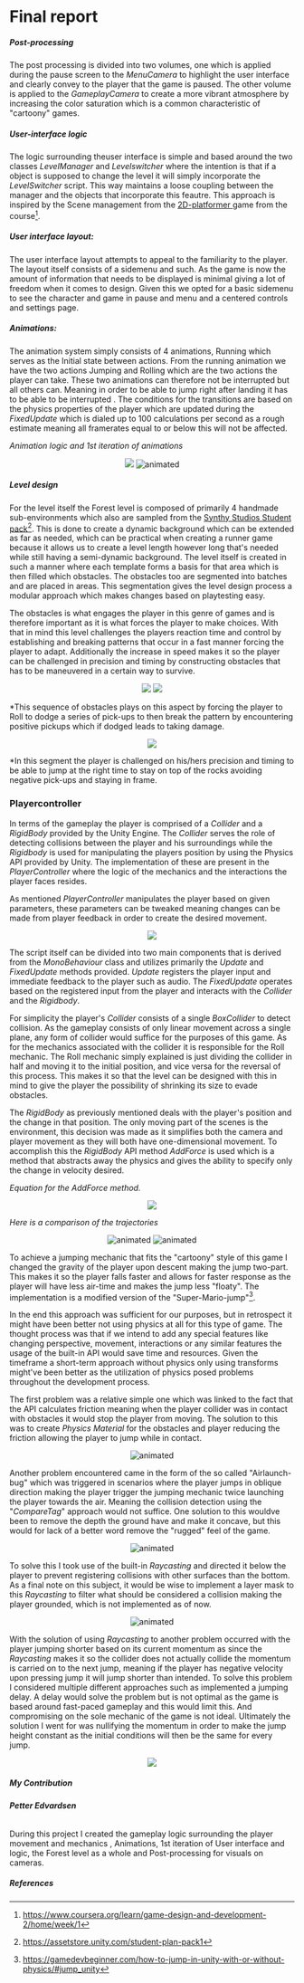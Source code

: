 # Final report

##### Post-processing
The post processing is divided into two volumes, one which is applied during the pause screen to the *MenuCamera*  to highlight the user interface and clearly convey to the player that the game is paused.  The other volume is applied to the *GameplayCamera*  to create a more vibrant atmosphere by increasing the color saturation which is a common characteristic of "cartoony" games. 

#####  User-interface logic
The logic surrounding theuser interface is simple and based around the two classes *LevelManager* and *Levelswitcher* where the intention is that if a object is supposed to change the level it will simply incorporate the *LevelSwitcher* script. This way maintains a loose coupling between the manager and the objects that incorporate this feautre. This approach is inspired by the Scene management from the [2D-platformer ](https://www.coursera.org/learn/game-design-and-development-2/home/week/1) game from the course[^1]. 

##### User interface layout:
The user interface layout attempts to appeal to the familiarity to the player. The layout itself consists of a sidemenu and such. As the game is now the amount of information that needs to be displayed is minimal giving a lot of freedom when it comes to design. Given this we opted for a basic sidemenu to see the character and game in pause and menu and a centered controls and settings page. 
##### Animations:
The animation system simply consists of 4 animations, Running which serves as the Initial state between actions. From the running animation we have the two actions Jumping and Rolling which are the two actions the player can take.  These two animations can therefore not be interrupted but all others can. Meaning in order to be able to jump right after landing it has to be able to be interrupted . The conditions for the transitions are based on the physics properties of the player which are updated during the *FixedUpdate* which is dialed up to 100 calculations per second as a rough estimate meaning all framerates equal to or below this will not be affected.

*Animation logic and 1st iteration of animations*
<p align="center">
  <img src="/docs/imgs/Animations_logic.png"/>
  <img src="/docs/imgs/animations_1st.mp4" alt="animated" />
</p>

##### Level design
For the level itself  the Forest level  is composed of primarily 4 handmade sub-environments which also are sampled from the [Synthy Studios Student pack]( https://assetstore.unity.com/student-plan-pack1)[^2]. This is done to create a dynamic background which can be extended as far as needed, which can be practical when creating a runner game because it allows us to create a level length however long that's needed while still having a semi-dynamic background. The level itself is created in such a manner where each template forms a basis for that area which is then filled which obstacles. The obstacles too are segmented into batches and are placed in areas. This segmentation gives the level design process a modular approach which makes changes based on playtesting easy.

The obstacles is what engages the player in this genre of games and is therefore important as it is what forces the player to make choices. With that in mind this level challenges the players reaction time and control by establishing and breaking patterns that occur in a fast manner forcing the player to adapt. Additionally the increase in speed makes it so the player can be challenged in precision and timing by constructing obstacles that has to be maneuvered in a certain way to survive.


<p align="center">
  <img src="/docs/imgs/Obstacles_1.png"/>
  <img src="/docs/imgs/Obstacles_1_2.png" />
</p>
*This sequence of obstacles plays on this aspect by forcing the player to Roll to dodge a series of pick-ups to then break the pattern by encountering positive pickups which if dodged leads to taking damage. 

<p align="center">
  <img src="/docs/imgs/Obstacles_seg_2.png" />
</p>
*In this segment the player is challenged on his/hers precision and timing to be able to jump at the right time to stay on top of the rocks avoiding negative pick-ups and staying in frame. 

### Playercontroller

In terms of the gameplay the player is comprised of a *Collider* and a *RigidBody* provided by the Unity Engine. The *Collider* serves the role of detecting collisions between the player and his surroundings while the *Rigidbody* is used for manipulating the players position by using the Physics API provided by Unity. The implementation of these are present in the *PlayerController* where the logic of the mechanics and the interactions the player faces resides. 

As mentioned *PlayerController* manipulates the player based on given parameters, these parameters can be tweaked meaning changes can be made from player feedback  in order to create the desired movement. 

<p align="center">
  <img src="/docs/imgs/PlayerController.png" />
</p>

The script itself can be divided into two main components that is derived from the *MonoBehaviour* class and utilizes primarily the *Update* and *FixedUpdate* methods provided. *Update* registers the player input  and immediate feedback to the player such as audio. The *FixedUpdate* operates based on the registered input from the player and interacts with the *Collider* and the *Rigidbody*.

For simplicity the player's *Collider* consists of a single *BoxCollider* to detect collision. As the gameplay consists of only linear movement across a single plane, any form of collider would suffice for the purposes of this game. As for the mechanics associated with the collider it is responsible for the Roll mechanic. The Roll mechanic simply explained is just dividing the collider in half and moving it to the initial position, and vice versa for the reversal of this process. This makes it so that the level can be designed with this in mind to give the player the possibility of shrinking its size to evade obstacles.  

The *RigidBody* as previously mentioned deals with the player's position and the change in that position.  The only moving part of the scenes is the environment, this decision was made as it simplifies both the camera and player movement as they will both have one-dimensional movement. To accomplish this the *RigidBody* API method *AddForce* is used which is a method that abstracts away the physics and gives the ability to specify only the change in velocity desired.

*Equation for the AddForce method.*
<p align="center">
  <img src="/docs/imgs/momentum_eq.png" />
</p>

*Here is a comparison of the trajectories*
<p align="center">
  <img src="/docs/imgs/Jump_gravity.gif" alt="animated" />
  <img src="/docs/imgs/Jump_custom_grav.gif" alt="animated" />
</p>


To achieve a jumping mechanic that fits the "cartoony" style of this game I changed the gravity of the player upon descent making the jump two-part. This makes it so the player falls faster and allows for faster response as the player will have less air-time and makes the jump less "floaty". The implementation is a modified version of the "Super-Mario-jump"[^3].

In the end this approach was sufficient for our purposes, but in retrospect it might have been better not using physics at all for this type of game. The thought process was that if we intend to add any special features like changing perspective, movement, interactions or any similar features the usage of the built-in API would save time and resources. Given the timeframe a short-term approach without physics only using transforms might've been better as the utilization of physics posed problems throughout the development process.


The first problem was a relative simple one which was linked to the fact that the API calculates friction meaning when the player collider was in contact with obstacles it would stop the player from moving. The solution to this was to create *Physics Material* for the obstacles and player reducing the friction allowing the player to jump while in contact. 

<p align="center">
  <img src="/docs/imgs/stuck_20fps.gif" alt="animated" />
</p>


Another problem encountered came in the form of the so called "Airlaunch-bug" which was triggered in scenarios where the player jumps in oblique direction making the player trigger the jumping mechanic twice launching the player towards the air. Meaning the collision detection using the "*CompareTag*" approach would not suffice. One solution to this wouldve been to remove the depth the ground have and make it concave, but this would for lack of a better word remove the "rugged" feel of the game.

<p align="center">
  <img src="/docs/imgs/Airlaunch_gif.gif" alt="animated" />
</p>


To solve this  I took use of the built-in *Raycasting* and  directed it below the player to prevent registering collisions with other surfaces than the bottom. As a final note on this subject, it would be wise to implement a layer mask to this *Raycasting* to filter what should be considered a collision making the player grounded, which is not implemented as of now.


<p align="center">
  <img src="/docs/imgs/momentun_bug_gif.gif" alt="animated" />
</p>

With the solution of using *Raycasting* to another problem occurred with the player jumping shorter based on its current momentum as since the *Raycasting* makes it so the collider does not actually collide the momentum is carried on to the next jump, meaning if the player has negative velocity upon pressing jump it will jump shorter than intended. To solve this problem I considered multiple different approaches such as implemented a jumping delay.  A delay would solve the problem but is not optimal as the game is based around fast-paced gameplay and this would limit this. And compromising on the sole mechanic of the game is not ideal. Ultimately the solution I went for was nullifying the momentum in order to make the jump height constant as the initial conditions will then be the same for every jump.


<p align="center">
  <img src="/docs/imgs/Jump_code.png" />
</p>

##### My Contribution
###### **Petter Edvardsen**
During this project I created the gameplay logic surrounding the player movement and mechanics  , Animations, 1st iteration of User interface and logic, the Forest level as a whole and Post-processing for visuals on cameras. 

#####  References
[^1]:  https://www.coursera.org/learn/game-design-and-development-2/home/week/1
[^2]:  https://assetstore.unity.com/student-plan-pack1
[^3]: https://gamedevbeginner.com/how-to-jump-in-unity-with-or-without-physics/#jump_unity